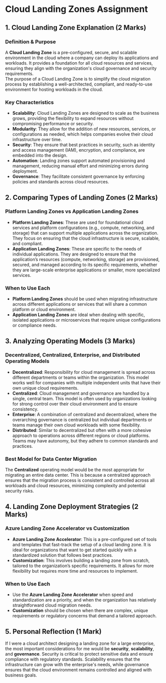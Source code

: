 # Cloud Landing Zones Assignment

## 1. Cloud Landing Zone Explanation (2 Marks)

### Definition & Purpose
A **Cloud Landing Zone** is a pre-configured, secure, and scalable environment in the cloud where a company can deploy its applications and workloads. It provides a foundation for all cloud resources and services, ensuring they align with the organization's cloud governance and security requirements.  
The purpose of a Cloud Landing Zone is to simplify the cloud migration process by establishing a well-architected, compliant, and ready-to-use environment for hosting workloads in the cloud.

### Key Characteristics
- **Scalability**: Cloud Landing Zones are designed to scale as the business grows, providing the flexibility to expand resources without compromising performance or security.
- **Modularity**: They allow for the addition of new resources, services, or configurations as needed, which helps companies evolve their cloud infrastructure over time.
- **Security**: They ensure that best practices in security, such as identity and access management (IAM), encryption, and compliance, are embedded into the design.
- **Automation**: Landing zones support automated provisioning and management, reducing manual effort and minimizing errors during deployment.
- **Governance**: They facilitate consistent governance by enforcing policies and standards across cloud resources.

## 2. Comparing Types of Landing Zones (2 Marks)

### Platform Landing Zones vs Application Landing Zones

- **Platform Landing Zones**: These are used for foundational cloud services and platform configurations (e.g., compute, networking, and storage) that can support multiple applications across the organization. They focus on ensuring that the cloud infrastructure is secure, scalable, and compliant.
- **Application Landing Zones**: These are specific to the needs of individual applications. They are designed to ensure that the application’s resources (compute, networking, storage) are provisioned, secured, and managed according to its specific requirements, whether they are large-scale enterprise applications or smaller, more specialized services.

### When to Use Each
- **Platform Landing Zones** should be used when migrating infrastructure across different applications or services that will share a common platform or cloud environment.
- **Application Landing Zones** are ideal when dealing with specific, isolated applications or microservices that require unique configurations or compliance needs.

## 3. Analyzing Operating Models (3 Marks)

### Decentralized, Centralized, Enterprise, and Distributed Operating Models

- **Decentralized**: Responsibility for cloud management is spread across different departments or teams within the organization. This model works well for companies with multiple independent units that have their own unique cloud requirements.
- **Centralized**: Cloud management and governance are handled by a single, central team. This model is often used by organizations looking for strong control over their cloud environment and to ensure consistency.
- **Enterprise**: A combination of centralized and decentralized, where the overarching governance is centralized but individual departments or teams manage their own cloud workloads with some flexibility.
- **Distributed**: Similar to decentralized but often with a more cohesive approach to operations across different regions or cloud platforms. Teams may have autonomy, but they adhere to common standards and practices.

### Best Model for Data Center Migration
The **Centralized** operating model would be the most appropriate for migrating an entire data center. This is because a centralized approach ensures that the migration process is consistent and controlled across all workloads and cloud resources, minimizing complexity and potential security risks.

## 4. Landing Zone Deployment Strategies (2 Marks)

### Azure Landing Zone Accelerator vs Customization

- **Azure Landing Zone Accelerator**: This is a pre-configured set of tools and templates that fast-track the setup of a cloud landing zone. It is ideal for organizations that want to get started quickly with a standardized solution that follows best practices.
- **Customization**: This involves building a landing zone from scratch, tailored to the organization’s specific requirements. It allows for more flexibility but requires more time and resources to implement.

### When to Use Each
- Use the **Azure Landing Zone Accelerator** when speed and standardization are a priority, and when the organization has relatively straightforward cloud migration needs.
- **Customization** should be chosen when there are complex, unique requirements or regulatory concerns that demand a tailored approach.

## 5. Personal Reflection (1 Mark)

If I were a cloud architect designing a landing zone for a large enterprise, the most important considerations for me would be **security**, **scalability**, and **governance**. Security is critical to protect sensitive data and ensure compliance with regulatory standards. Scalability ensures that the infrastructure can grow with the enterprise's needs, while governance ensures that the cloud environment remains controlled and aligned with business goals.
